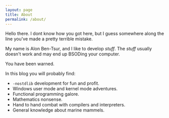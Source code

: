 ```yaml
---
layout: page
title: About
permalink: /about/
---
```


Hello there. I dont know how you got here, but I guess somewhere along the line you've made a pretty terrible mistake.

My name is Alon Ben-Tsur, and I like to develop _stuff_. The _stuff_ usually doesn't work and may end up BSODing your computer.

You have been warned.

In this blog you will probably find:
* `-nostdlib` development for fun and profit.
* Windows user mode and kernel mode adventures.
* Functional programming galore.
* Mathematics nonsense.
* Hand to hand combat with compilers and interpreters.
* General knowledge about marine mammels.

